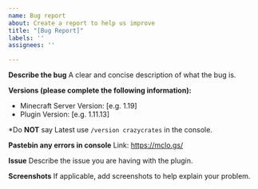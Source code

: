 ```yaml
---
name: Bug report
about: Create a report to help us improve
title: "[Bug Report]"
labels: ''
assignees: ''

---
```


**Describe the bug**
A clear and concise description of what the bug is.

**Versions (please complete the following information):**
 - Minecraft Server Version: [e.g. 1.19]
 - Plugin Version: [e.g. 1.11.13]

*Do **NOT** say Latest use `/version crazycrates` in the console.

**Pastebin any errors in console**
Link: https://mclo.gs/

**Issue**
Describe the issue you are having with the plugin.

**Screenshots**
If applicable, add screenshots to help explain your problem.
